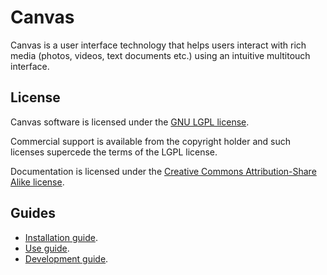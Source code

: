 Canvas
======

Canvas is a user interface technology that helps users interact with 
rich media (photos, videos, text documents etc.) using an intuitive 
multitouch interface.

License
-------

Canvas software is licensed under the [GNU LGPL 
license](http://www.gnu.org/licenses/lgpl.html).

Commercial support is available from the copyright holder and such licenses 
supercede the terms of the LGPL license.

Documentation is licensed under the [Creative Commons Attribution-Share Alike 
license](http://creativecommons.org/licenses/by-sa/3.0/).

Guides
------

* [Installation guide](doc/installation.md).
* [Use guide](doc/use.md).
* [Development guide](doc/development.md).
